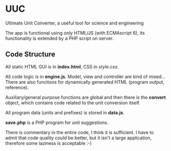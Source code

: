 # UUC
Ultimate Unit Converter, a useful tool for science and engineering

The app is functional using only HTML/JS (with ECMAscript 6), its functionality is extended by a PHP script on server.

## Code Structure
All static HTML GUI is in  **index.html**, CSS in *style.css*.

All code logic is in **engine.js**. Model, view and controller are kind of mixed... There are also functions for dynamically generated HTML (program output, reference).

Auxiliary/general purpose functions are global and then there is the **convert** object, which contains code related to the unit conversion itself.

All program data (units and prefixes) is stored in **data.js**.

**save.php** is a PHP program for unit suggestions.

There is commentary in the entire code, I think it is sufficient. I have to admit that code quality *could* be better, but it isn't a large application, therefore some laziness is acceptable :-)
